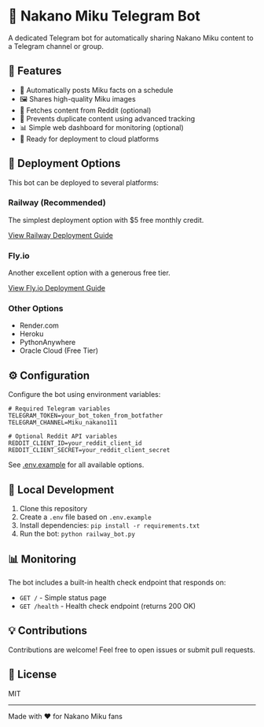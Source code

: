 # 🎀 Nakano Miku Telegram Bot

A dedicated Telegram bot for automatically sharing Nakano Miku content to a Telegram channel or group.

## 🌟 Features

- 📝 Automatically posts Miku facts on a schedule
- 🖼️ Shares high-quality Miku images
- 📱 Fetches content from Reddit (optional)
- 🔄 Prevents duplicate content using advanced tracking
- 📊 Simple web dashboard for monitoring (optional)
- 🚀 Ready for deployment to cloud platforms

## 🚀 Deployment Options

This bot can be deployed to several platforms:

### Railway (Recommended)

The simplest deployment option with $5 free monthly credit.

[View Railway Deployment Guide](./RAILWAY_DEPLOYMENT_GUIDE.md)

### Fly.io

Another excellent option with a generous free tier.

[View Fly.io Deployment Guide](./FLY_DEPLOYMENT_GUIDE.md)

### Other Options

- Render.com
- Heroku
- PythonAnywhere
- Oracle Cloud (Free Tier)

## ⚙️ Configuration

Configure the bot using environment variables:

```
# Required Telegram variables
TELEGRAM_TOKEN=your_bot_token_from_botfather
TELEGRAM_CHANNEL=Miku_nakano111

# Optional Reddit API variables
REDDIT_CLIENT_ID=your_reddit_client_id
REDDIT_CLIENT_SECRET=your_reddit_client_secret
```

See [.env.example](./.env.example) for all available options.

## 🔧 Local Development

1. Clone this repository
2. Create a `.env` file based on `.env.example`
3. Install dependencies: `pip install -r requirements.txt`
4. Run the bot: `python railway_bot.py`

## 📊 Monitoring

The bot includes a built-in health check endpoint that responds on:
- `GET /` - Simple status page
- `GET /health` - Health check endpoint (returns 200 OK)

## 💡 Contributions

Contributions are welcome! Feel free to open issues or submit pull requests.

## 📜 License

MIT

---

Made with ❤️ for Nakano Miku fans